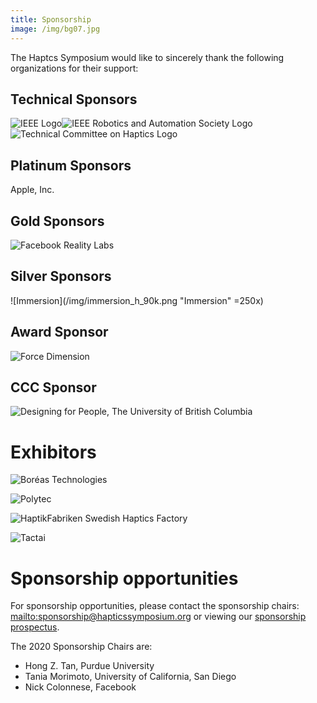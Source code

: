 ```yaml
---
title: Sponsorship
image: /img/bg07.jpg
---
```

The Haptcs Symposium would like to sincerely thank the following organizations for their support: 

## Technical Sponsors

![IEEE Logo](/img/ieee_logo.png "IEEE")![IEEE Robotics and Automation Society Logo](/img/ieee_ras_logo.png "IEEE Robotics and Automation Society")![Technical Committee on Haptics Logo](/img/tch_logo.png "Technical Committee on Haptics")

## Platinum Sponsors

Apple, Inc.

## Gold Sponsors

![Facebook Reality Labs](/img/09.frl-blue-stacked-600dpi-01.png "Facebook Reality Labs")

## Silver Sponsors

![Immersion](/img/immersion_h_90k.png "Immersion" =250x)

## Award Sponsor

![Force Dimension](/img/02.forcedimension_logo-fd-300-dpi-.png "Force Dimension")

## CCC Sponsor

![Designing for People, The University of British Columbia](/img/05.dfp_logo_ubc_lg_bkg_rgb_3x.png "Designing for People, The University of British Columbia")

# Exhibitors

![Boréas Technologies](/img/01.boréas-logo.jpg "Boréas Technologies")

![Polytec](/img/03.polytec_logo_2008_25m100y.jpg "Polytec")

![HaptikFabriken Swedish Haptics Factory](/img/10.haptikfabriken-logo-300x75-png-transparent.png "HaptikFabriken Swedish Haptics Factory")

![Tactai](/img/06.tactai-logo.png "Tactai")

# Sponsorship opportunities

For sponsorship opportunities, please contact the sponsorship chairs: <mailto:sponsorship@hapticssymposium.org> or viewing our [sponsorship prospectus](https://hapticssymposium.org/haptics2020/files/IEEEHS2020SponsorshipProspectus.pdf).

The 2020 Sponsorship Chairs are:

* Hong Z. Tan, Purdue University
* Tania Morimoto, University of California, San Diego
* Nick Colonnese, Facebook
